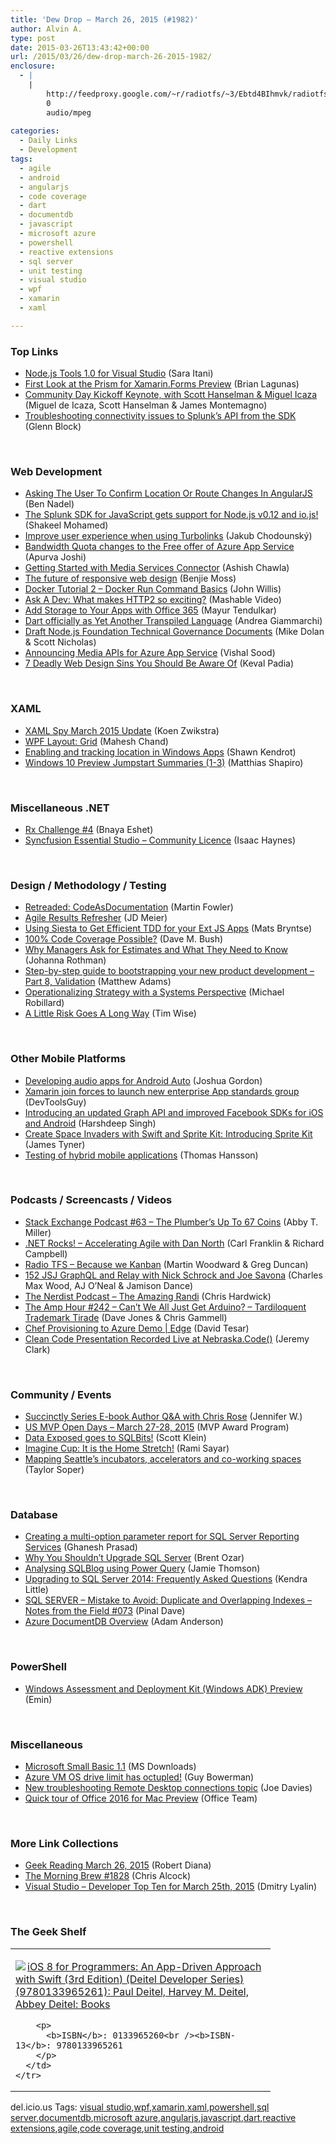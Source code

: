 ```yaml
---
title: 'Dew Drop – March 26, 2015 (#1982)'
author: Alvin A.
type: post
date: 2015-03-26T13:43:42+00:00
url: /2015/03/26/dew-drop-march-26-2015-1982/
enclosure:
  - |
    |
        http://feedproxy.google.com/~r/radiotfs/~3/Ebtd4BIhmvk/radiotfs_086.mp3
        0
        audio/mpeg
        
categories:
  - Daily Links
  - Development
tags:
  - agile
  - android
  - angularjs
  - code coverage
  - dart
  - documentdb
  - javascript
  - microsoft azure
  - powershell
  - reactive extensions
  - sql server
  - unit testing
  - visual studio
  - wpf
  - xamarin
  - xaml

---
```

### <a name="top"></a>Top Links

  * <a href="http://blogs.msdn.com/b/visualstudio/archive/2015/03/25/node-js-tools-1-0-for-visual-studio.aspx" target="_blank">Node.js Tools 1.0 for Visual Studio</a> (Sara Itani)
  * <a href="http://brianlagunas.com/first-look-at-the-prism-for-xamarin-forms-preview/" target="_blank">First Look at the Prism for Xamarin.Forms Preview</a> (Brian Lagunas)
  * <a href="http://channel9.msdn.com/Events/dotnetConf/2015/Community-Day-Kickoff-Keynote-with-Scott-Hanselman--Xamarin" target="_blank">Community Day Kickoff Keynote, with Scott Hanselman & Miguel Icaza</a> (Miguel de Icaza, Scott Hanselman & James Montemagno)
  * <a href="http://blogs.splunk.com/2015/03/25/troubleshooting-connectivity-issues-to-splunks-api-from-the-sdk/" target="_blank">Troubleshooting connectivity issues to Splunk’s API from the SDK</a> (Glenn Block)

&nbsp;

### <a name="web"></a>Web Development

  * <a href="http://www.bennadel.com/blog/2808-asking-the-user-to-confirm-location-or-route-changes-in-angularjs.htm" target="_blank">Asking The User To Confirm Location Or Route Changes In AngularJS</a> (Ben Nadel)
  * <a href="http://blogs.splunk.com/2015/03/25/the-splunk-sdk-for-javascript-gets-support-for-node-js-v0-12-and-io-js/" target="_blank">The Splunk SDK for JavaScript gets support for Node.js v0.12 and io.js!</a> (Shakeel Mohamed)
  * <a href="http://chodounsky.net/2015/03/26/improve-user-experience-when-using-turbolinks/" target="_blank">Improve user experience when using Turbolinks</a> (Jakub Chodounský)
  * <a href="http://azure.microsoft.com/blog/2015/03/25/bandwidth-quota-changes-to-the-free-offer-of-azure-app-service/" target="_blank">Bandwidth Quota changes to the Free offer of Azure App Service</a> (Apurva Joshi)
  * <a href="http://azure.microsoft.com/blog/2015/03/25/getting-started-with-media-services-connector/" target="_blank">Getting Started with Media Services Connector</a> (Ashish Chawla)
  * <a href="http://www.webdesignerdepot.com/2015/03/the-future-of-responsive-web-design/" target="_blank">The future of responsive web design</a> (Benjie Moss)
  * <a href="http://blog.docker.com/2015/03/docker-tutorial-2-docker-run-command-basics/" target="_blank">Docker Tutorial 2 – Docker Run Command Basics</a> (John Willis)
  * <a href="http://feeds.mashable.com/~r/Mashable/~3/07dev5bIOCY/" target="_blank">Ask A Dev: What makes HTTP2 so exciting?</a> (Mashable Video)
  * <a href="http://blog.xamarin.com/add-storage-to-your-apps-with-office-365/" target="_blank">Add Storage to Your Apps with Office 365</a> (Mayur Tendulkar)
  * <a href="http://feedproxy.google.com/~r/WebReflection/~3/eYmfg_oMZII/dart-officially-as-yet-another.html" target="_blank">Dart officially as Yet Another Transpiled Language</a> (Andrea Giammarchi)
  * <a href="https://github.com/joyent/nodejs-advisory-board/pull/30" target="_blank">Draft Node.js Foundation Technical Governance Documents</a> (Mike Dolan & Scott Nicholas)
  * <a href="http://azure.microsoft.com/blog/2015/03/25/announcing-media-apis-for-azure-app-service/" target="_blank">Announcing Media APIs for Azure App Service</a> (Vishal Sood)
  * <a href="http://feedproxy.google.com/~r/ModernWebHQ/~3/HTuolhUD4GM/" target="_blank">7 Deadly Web Design Sins You Should Be Aware Of</a> (Keval Padia)

&nbsp;

### <a name="silverlight"></a>XAML

  * <a href="http://firstfloorsoftware.com:80/news/xaml-spy-march-2015-update" target="_blank">XAML Spy March 2015 Update</a> (Koen Zwikstra)
  * <a href="http://www.c-sharpcorner.com/UploadFile/mahesh/wpf-layout-grid/" target="_blank">WPF Layout: Grid</a> (Mahesh Chand)
  * <a href="http://www.visuallylocated.com/post/2015/03/26/Tracking-location-in-Windows-Apps.aspx" target="_blank">Enabling and tracking location in Windows Apps</a> (Shawn Kendrot)
  * <a href="http://matthiasshapiro.com/2015/03/25/windows-10-preview-jumpstart-summaries-1-3/" target="_blank">Windows 10 Preview Jumpstart Summaries (1-3)</a> (Matthias Shapiro)

&nbsp;

### <a name="dotnet"></a>Miscellaneous .NET

  * <a href="http://blogs.microsoft.co.il/bnaya/2015/03/25/rx-challenge-4/" target="_blank">Rx Challenge #4</a> (Bnaya Eshet)
  * <a href="http://feedproxy.google.com/~r/geekswithblogs/~3/uEfjuOTbb2A/syncfusion-essential-studio---community-licence.aspx" target="_blank">Syncfusion Essential Studio &#8211; Community Licence</a> (Isaac Haynes)

&nbsp;

### <a name="design"></a>Design / Methodology / Testing

  * <a href="http://martinfowler.com/bliki/CodeAsDocumentation.html" target="_blank">Retreaded: CodeAsDocumentation</a> (Martin Fowler)
  * <a href="http://feedproxy.google.com/~r/jmeier/~3/RDQ4Dk96jKs/agile-results-refresher.aspx" target="_blank">Agile Results Refresher</a> (JD Meier)
  * <a href="http://feedproxy.google.com/~r/extblog/~3/v4joMWooj7A/using-siesta-to-get-efficient-tdd-for-your-ext-js-apps" target="_blank">Using Siesta to Get Efficient TDD for your Ext JS Apps</a> (Mats Bryntse)
  * <a href="http://blog.dmbcllc.com/100-code-coverage/" target="_blank">100% Code Coverage Possible?</a> (Dave M. Bush)
  * <a href="http://feedproxy.google.com/~r/ManagingProductDevelopment/~3/7yJyH5mRFW8/" target="_blank">Why Managers Ask for Estimates and What They Need to Know</a> (Johanna Rothman)
  * <a href="https://blogs.endjin.com/2015/03/step-by-step-guide-to-bootstrapping-your-new-product-development-part-8-validation/" target="_blank">Step-by-step guide to bootstrapping your new product development – Part 8, Validation</a> (Matthew Adams)
  * <a href="http://feedproxy.google.com/~r/LeadingAgile/~3/Qbi1x5vY-qE/" target="_blank">Operationalizing Strategy with a Systems Perspective</a> (Michael Robillard)
  * <a href="http://feedproxy.google.com/~r/LeadingAgile/~3/mKsR2pJvkBE/" target="_blank">A Little Risk Goes A Long Way</a> (Tim Wise)

&nbsp;

### <a name="mobile"></a>Other Mobile Platforms

  * <a href="http://feedproxy.google.com/~r/blogspot/hsDu/~3/seFs9HA-ya0/developing-audio-apps-for-android-auto.html" target="_blank">Developing audio apps for Android Auto</a> (Joshua Gordon)
  * <a href="http://www.infragistics.com/community/blogs/dev_tools_guy/archive/2015/03/25/xamarin-join-forces-to-launch-new-enterprise-app-standards-group.aspx" target="_blank">Xamarin join forces to launch new enterprise App standards group</a> (DevToolsGuy)
  * <a href="https://developers.facebook.com/blog/post/2015/03/25/Updated-Graph-API-and-improved-Facebook-SDKs-for-iOS-and-Android/" target="_blank">Introducing an updated Graph API and improved Facebook SDKs for iOS and Android</a> (Harshdeep Singh)
  * <a href="http://code.tutsplus.com/tutorials/create-space-invaders-with-swift-and-sprite-kit-introducing-sprite-kit--cms-23341" target="_blank">Create Space Invaders with Swift and Sprite Kit: Introducing Sprite Kit</a> (James Tyner)
  * <a href="http://feedproxy.google.com/~r/jayway/posts/~3/oXJsqgE_L6M/" target="_blank">Testing of hybrid mobile applications</a> (Thomas Hansson)

&nbsp;

### <a name="podcasts"></a>Podcasts / Screencasts / Videos

  * <a href="http://blog.stackoverflow.com/2015/03/podcast-63-the-plumbers-up-to-67-coins/" target="_blank">Stack Exchange Podcast #63 – The Plumber’s Up To 67 Coins</a> (Abby T. Miller)
  * <a href="http://www.dotnetrocks.com/default.aspx?ShowNum=1118" target="_blank">.NET Rocks! &#8211; Accelerating Agile with Dan North</a> (Carl Franklin & Richard Campbell)
  * <a href="http://feedproxy.google.com/~r/radiotfs/~3/Ebtd4BIhmvk/radiotfs_086.mp3" target="_blank">Radio TFS &#8211; Because we Kanban</a> (Martin Woodward & Greg Duncan)
  * <a href="http://devchat.tv/js-jabber/152-jsj-graphql-and-relay-with-nick-schrock-and-joe-savona-" target="_blank">152 JSJ GraphQL and Relay with Nick Schrock and Joe Savona</a> (Charles Max Wood, AJ O&#8217;Neal & Jamison Dance)
  * <a href="http://nerdist.libsyn.com/the-amazing-randi" target="_blank">The Nerdist Podcast &#8211; The Amazing Randi</a> (Chris Hardwick)
  * <a href="http://feedproxy.google.com/~r/TheAmpHour/~3/dzzOzhwDB7Y/" target="_blank">The Amp Hour #242 – Can’t We All Just Get Arduino? – Tardiloquent Trademark Tirade</a> (Dave Jones & Chris Gammell)
  * <a href="http://channel9.msdn.com/Shows/Edge/Chef-Provisioning-to-Azure-Demo" target="_blank">Chef Provisioning to Azure Demo | Edge</a> (David Tesar)
  * <a href="http://jeremybytes.blogspot.com/2015/03/clean-code-presentation-recorded-live.html" target="_blank">Clean Code Presentation Recorded Live at Nebraska.Code()</a> (Jeremy Clark)

&nbsp;

### <a name="events"></a>Community / Events

  * <a href="http://www.syncfusion.com/blogs/post/Succinctly-Series-E-book-Author-Qamp3bA-with-Chris-Rose.aspx" target="_blank">Succinctly Series E-book Author Q&A with Chris Rose</a> (Jennifer W.)
  * <a href="http://blogs.msdn.com/b/mvpawardprogram/archive/2015/03/25/us-mvp-open-days-march-27-28-2015.aspx" target="_blank">US MVP Open Days &#8211; March 27-28, 2015</a> (MVP Award Program)
  * <a href="http://channel9.msdn.com/Shows/Data-Exposed/SQLBits-The-largest-SQL-Server-Conference-in-Europe" target="_blank">Data Exposed goes to SQLBits!</a> (Scott Klein)
  * <a href="http://feedproxy.google.com/~r/CanDevs/~3/5rBFvRoIaAY/imagine-cup-it-is-the-home-stretch.aspx" target="_blank">Imagine Cup: It is the Home Stretch!</a> (Rami Sayar)
  * <a href="http://feedproxy.google.com/~r/geekwire/~3/wMhD0-62Jr0/" target="_blank">Mapping Seattle’s incubators, accelerators and co-working spaces</a> (Taylor Soper)

&nbsp;

### <a name="sql"></a>Database

  * <a href="http://feedproxy.google.com/~r/MSSQLTips-LatestSqlServerTips/~3/f7zA7bsF2Y4/tip.asp" target="_blank">Creating a multi-option parameter report for SQL Server Reporting Services</a> (Ghanesh Prasad)
  * <a href="http://feedproxy.google.com/~r/BrentOzar-SqlServerDba/~3/yisXIxFEKqQ/" target="_blank">Why You Shouldn’t Upgrade SQL Server</a> (Brent Ozar)
  * <a href="http://feedproxy.google.com/~r/jamiet/~3/mYx543ZIJcQ/analysing-sqlblog-using-power-query.aspx" target="_blank">Analysing SQLBlog using Power Query</a> (Jamie Thomson)
  * <a href="http://feedproxy.google.com/~r/BrentOzar-SqlServerDba/~3/TvFAwcrlBII/" target="_blank">Upgrading to SQL Server 2014: Frequently Asked Questions</a> (Kendra Little)
  * <a href="http://blog.sqlauthority.com/2015/03/26/sql-server-mistake-to-avoid-duplicate-and-overlapping-indexes-notes-from-the-field-073/" target="_blank">SQL SERVER – Mistake to Avoid: Duplicate and Overlapping Indexes – Notes from the Field #073</a> (Pinal Dave)
  * <a href="http://blog.falafel.com/azure-documentdb-overview/" target="_blank">Azure DocumentDB Overview</a> (Adam Anderson)

&nbsp;

### <a name="ps"></a>PowerShell

  * <a href="https://p0w3rsh3ll.wordpress.com/2015/03/25/windows-assessment-and-deployment-kit-windows-adk-preview/" target="_blank">Windows Assessment and Deployment Kit (Windows ADK) Preview</a> (Emin)

&nbsp;

### <a name="misc"></a>Miscellaneous

  * <a href="http://www.microsoft.com/en-us/download/details.aspx?id=46392&WT.mc_id=rss_alldownloads_all" target="_blank">Microsoft Small Basic 1.1</a> (MS Downloads)
  * <a href="http://azure.microsoft.com/blog/2015/03/25/azure-vm-os-drive-limit-octupled/" target="_blank">Azure VM OS drive limit has octupled!</a> (Guy Bowerman)
  * <a href="http://azure.microsoft.com/blog/2015/03/25/diagnostics-troubleshoot-remote-desktop-connections/" target="_blank">New troubleshooting Remote Desktop connections topic</a> (Joe Davies)
  * <a href="http://blogs.office.com/2015/03/25/quick-tour-of-office-2016-for-mac-preview/" target="_blank">Quick tour of Office 2016 for Mac Preview</a> (Office Team)

&nbsp;

### <a name="links"></a>More Link Collections

  * <a href="http://feeds.regulargeek.com/~r/RegularGeek/~3/Td5RfKMToMk/" target="_blank">Geek Reading March 26, 2015</a> (Robert Diana)
  * <a href="http://feedproxy.google.com/~r/ReflectivePerspective/~3/qMzJe4mEblE/" target="_blank">The Morning Brew #1828</a> (Chris Alcock)
  * <a href="http://www.lyalin.com/2015/03/25/visual-studio-developer-top-ten-for-march-25th-2015/" target="_blank">Visual Studio – Developer Top Ten for March 25th, 2015</a> (Dmitry Lyalin)

&nbsp;

### <a name="shelf"></a>The Geek Shelf

<div id="scid:7dc1bd33-94bd-46fd-a20b-0131235bcd47:149994a9-c048-45c1-8d8d-7e5764c4009f" class="wlWriterEditableSmartContent" style="float: none; padding-bottom: 0px; padding-top: 0px; padding-left: 0px; margin: 0px; display: inline; padding-right: 0px">
  <table cellspacing="0" cellpadding="2" width="400" border="0" unselectable="on">
    <tr>
      <td valign="top" width="400">
        <p>
          <a title="iOS 8 for Programmers: An App-Driven Approach with Swift (3rd Edition) (Deitel Developer Series) (9780133965261): Paul Deitel, Harvey M. Deitel, Abbey Deitel: Books" href="http://www.amazon.com/exec/obidos/ASIN/0133965260/alvinashcraft-20"><img data-recalc-dims="1" decoding="async" src="https://i0.wp.com/images.amazon.com/images/P/0133965260.01.MZZZZZZZ.jpg?w=660" border="0" align="left" style="float:left" />iOS 8 for Programmers: An App-Driven Approach with Swift (3rd Edition) (Deitel Developer Series) (9780133965261): Paul Deitel, Harvey M. Deitel, Abbey Deitel: Books</a>
        </p>
        
        <p>
          <b>ISBN</b>: 0133965260<br /><b>ISBN-13</b>: 9780133965261
        </p>
      </td>
    </tr>
  </table>
</div>

<div id="scid:0767317B-992E-4b12-91E0-4F059A8CECA8:cbc83792-5545-4b70-bbae-04eedfa37cb1" class="wlWriterEditableSmartContent" style="float: none; padding-bottom: 0px; padding-top: 0px; padding-left: 0px; margin: 0px; display: inline; padding-right: 0px">
  del.icio.us Tags: <a href="http://del.icio.us/popular/visual+studio" rel="tag">visual studio</a>,<a href="http://del.icio.us/popular/wpf" rel="tag">wpf</a>,<a href="http://del.icio.us/popular/xamarin" rel="tag">xamarin</a>,<a href="http://del.icio.us/popular/xaml" rel="tag">xaml</a>,<a href="http://del.icio.us/popular/powershell" rel="tag">powershell</a>,<a href="http://del.icio.us/popular/sql+server" rel="tag">sql server</a>,<a href="http://del.icio.us/popular/documentdb" rel="tag">documentdb</a>,<a href="http://del.icio.us/popular/microsoft+azure" rel="tag">microsoft azure</a>,<a href="http://del.icio.us/popular/angularjs" rel="tag">angularjs</a>,<a href="http://del.icio.us/popular/javascript" rel="tag">javascript</a>,<a href="http://del.icio.us/popular/dart" rel="tag">dart</a>,<a href="http://del.icio.us/popular/reactive+extensions" rel="tag">reactive extensions</a>,<a href="http://del.icio.us/popular/agile" rel="tag">agile</a>,<a href="http://del.icio.us/popular/code+coverage" rel="tag">code coverage</a>,<a href="http://del.icio.us/popular/unit+testing" rel="tag">unit testing</a>,<a href="http://del.icio.us/popular/android" rel="tag">android</a>
</div>